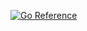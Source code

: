[![Go Reference](https://pkg.go.dev/badge/github.com/proemergotech/shallow.svg)](https://pkg.go.dev/github.com/proemergotech/shallow)